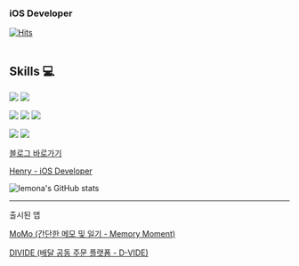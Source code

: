 ### iOS Developer
[![Hits](https://hits.seeyoufarm.com/api/count/incr/badge.svg?url=https%3A%2F%2Fgithub.com%2Flemona-97&count_bg=%232FFF00&title_bg=%23000000&icon=&icon_color=%230034FF&title=hits&edge_flat=false)](https://hits.seeyoufarm.com)
<br></br>
## Skills 💻
<img src="https://img.shields.io/badge/Swift-F05138?style=for-the-badge&logo=Swift&logoColor=white"> <img src="https://img.shields.io/badge/Python-3776AB?style=for-the-badge&logo=Python&logoColor=white">

<img src="https://img.shields.io/badge/CocoaPods-EE3322?style=for-the-badge&logo=CocoaPods&logoColor=white"> <img src="https://img.shields.io/badge/Gitlab-FC6D26?style=for-the-badge&logo=GitLab&logoColor=white"> <img src="https://img.shields.io/badge/SourceTree-0052CC?style=for-the-badge&logo=SourceTree&logoColor=white">


<img src="https://img.shields.io/badge/C-A8B9CC?style=for-the-badge&logo=C&logoColor=white"> <img src="https://img.shields.io/badge/C++-00599C?style=for-the-badge&logo=cplusplus&logoColor=white">


[블로그 바로가기](https://blog.naver.com/wcbe9745)

[Henry - iOS Developer](https://lemona-97.notion.site/iOS-Developer-5d5745226a0246a2a0ebb3d2e1e3e6db)

![lemona's GitHub stats](https://github-readme-stats.vercel.app/api?username=lemona-97&show_icons=true&theme=synthwave)


---
출시된 앱

[MoMo (간단한 메모 및 일기 - Memory Moment)](https://apps.apple.com/kr/app/%EB%AA%A8%EB%AA%A8-memorymoment/id1668532366)

[DIVIDE (배달 공동 주문 플랫폼 - D-VIDE)](https://chatter-salute-28a.notion.site/What-is-D-VIDE-99ae92444ac543d6ad7dac9dd46c41f7)
